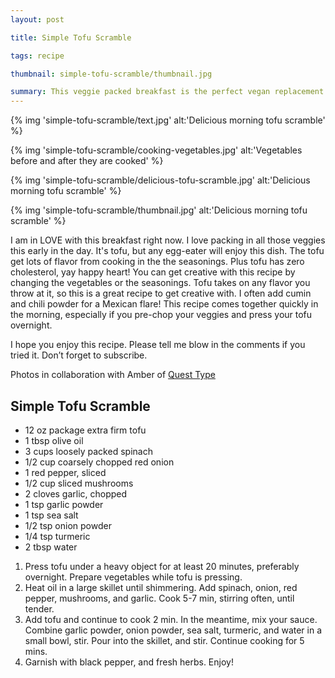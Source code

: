 ```yaml
---
layout: post

title: Simple Tofu Scramble

tags: recipe

thumbnail: simple-tofu-scramble/thumbnail.jpg

summary: This veggie packed breakfast is the perfect vegan replacement for scrambled eggs.
---
```


{% img 'simple-tofu-scramble/text.jpg' alt:'Delicious morning tofu scramble' %}

{% img 'simple-tofu-scramble/cooking-vegetables.jpg' alt:'Vegetables before and after they are cooked' %}

{% img 'simple-tofu-scramble/delicious-tofu-scramble.jpg' alt:'Delicious morning tofu scramble' %}

{% img 'simple-tofu-scramble/thumbnail.jpg' alt:'Delicious morning tofu scramble' %}

I am in LOVE with this breakfast right now. I love packing in all those veggies this early in the day. It's tofu, but any egg-eater will enjoy this dish. The tofu get lots of flavor from cooking in the the seasonings.  Plus tofu has zero cholesterol, yay happy heart! You can get creative with this recipe by changing the vegetables or the seasonings. Tofu takes on any flavor you throw at it, so this is a great recipe to get creative with. I often add cumin and chili powder for a Mexican flare!
This recipe comes together quickly in the morning, especially if you pre-chop your veggies and press your tofu overnight.

I hope you enjoy this recipe. Please tell me blow in the comments if you tried it. Don’t forget to subscribe.

Photos in collaboration with Amber of [Quest Type](https://questtype.com/)

## Simple Tofu Scramble

* 12 oz package extra firm tofu
* 1 tbsp olive oil
* 3 cups loosely packed spinach
* 1/2 cup coarsely chopped red onion
* 1 red pepper, sliced
* 1/2 cup sliced mushrooms
* 2 cloves garlic, chopped
* 1 tsp garlic powder
* 1 tsp sea salt
* 1/2 tsp onion powder
* 1/4 tsp turmeric
* 2 tbsp water


1. Press tofu under a heavy object for at least 20 minutes, preferably overnight. Prepare vegetables while tofu is pressing.
2. Heat oil in a large skillet until shimmering. Add spinach, onion, red pepper, mushrooms, and garlic. Cook 5-7 min, stirring often, until tender.
3. Add tofu and continue to cook 2 min. In the meantime, mix your sauce. Combine garlic powder, onion powder, sea salt, turmeric, and water in a small bowl, stir. Pour into the skillet, and stir. Continue cooking for 5 mins.
4. Garnish with black pepper, and fresh herbs. Enjoy!
